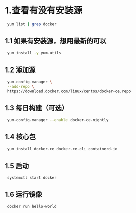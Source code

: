 # 1.查看有没有安装源

```sh
 yum list | grep docker
```

##  1.1 如果有安装源，想用最新的可以

```sh
 yum install -y yum-utils
```
##  1.2 添加源

```sh
 yum-config-manager \
 --add-repo \
 https://download.docker.com/linux/centos/docker-ce.repo
```

## 1.3 每日构建（可选）

```sh
 yum-config-manager --enable docker-ce-nightly
```

## 1.4 核心包

```sh
 yum install docker-ce docker-ce-cli containerd.io
```

## 1.5 启动

```sh
 systemctl start docker
```

## 1.6 运行镜像

```sh
 docker run hello-world
```
